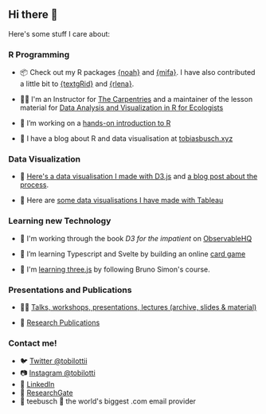 ## Hi there 👋

Here's some stuff I care about:

### R Programming

+ 📦 Check out my R packages [{noah}](https://teebusch.github.io/noah/) and [{mifa}](https://teebusch.github.io/mifa/). I have also contributed a little bit to [{textgRid}](https://github.com/patrickreidy/textgRid) and [{rlena}](https://github.com/HomeBankCode/rlena).

+ 👷‍♂️ I'm an Instructor for [The Carpentries](https://carpentries.org/) and a maintainer of the lesson material for [Data Analysis and Visualization in R for Ecologists](https://github.com/datacarpentry/R-ecology-lesson/)

+ 📘 I’m working on a [hands-on introduction to R](https://github.com/Teebusch/r-intro)

+ 📜 I have a blog about R and data visualisation at [tobiasbusch.xyz](https://tobiasbusch.xyz)

### Data Visualization

+ 🧮 [Here's a data visualisation I made with D3.js](https://teebusch.github.io/park-vis) and [a blog post about the process](https://tobiasbusch.xyz/a-walk-in-the-park).

+ 📶 Here are [some data visualisations I have made with Tableau](https://public.tableau.com/app/profile/tiobias.busch)

### Learning new Technology

+ 🧮 I'm working through the book *D3 for the impatient* on [ObservableHQ](https://observablehq.com/@teebusch/d3-for-the-impatient)

+ 🌱 I’m learning Typescript and Svelte by building an online [card game](https://github.com/Teebusch/nine-circles)

+ 🌱 I'm [learning three.js](https://github.com/Teebusch/threejs-journey) by following Bruno Simon's course.

### Presentations and Publications

+ 🧑‍🏫 [Talks, workshops, presentations, lectures (archive, slides & material)](https://github.com/Teebusch/presentations)

+ 📜 [Research Publications](https://github.com/Teebusch/publications/)

### Contact me!

* 🐦 [Twitter @tobilottii](http://twitter.com/tobilottii/)  
* 📷 [Instagram @tobilotti](https://www.instagram.com/tobilotti/)
* 👔 [LinkedIn](linkedin.com/in/tobias-busch)
* 📜 [ResearchGate](https://www.researchgate.net/profile/Tobias-Busch-4)
* 📨 teebusch 🐒 the world's biggest .com email provider
